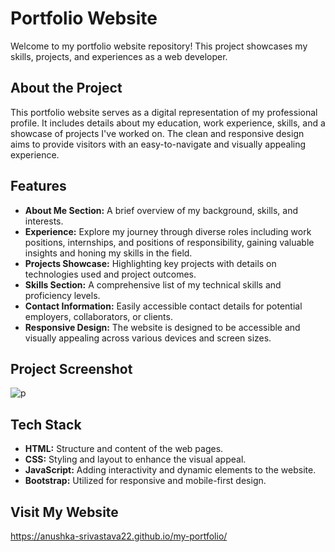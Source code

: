 # Portfolio Website

Welcome to my portfolio website repository! This project showcases my skills, projects, and experiences as a web developer.

## About the Project

This portfolio website serves as a digital representation of my professional profile. It includes details about my education, work experience, skills, and a showcase of projects I've worked on. The clean and responsive design aims to provide visitors with an easy-to-navigate and visually appealing experience.

## Features

- **About Me Section:** A brief overview of my background, skills, and interests.
- **Experience:** Explore my journey through diverse roles including work positions, internships, and positions of responsibility, gaining valuable insights and honing my skills in the field.
- **Projects Showcase:** Highlighting key projects with details on technologies used and project outcomes.
- **Skills Section:** A comprehensive list of my technical skills and proficiency levels.
- **Contact Information:** Easily accessible contact details for potential employers, collaborators, or clients.
- **Responsive Design:** The website is designed to be accessible and visually appealing across various devices and screen sizes.

## Project Screenshot

![p](https://github.com/anushka-srivastava22/my-portfolio/assets/67271376/fe8f7134-0eee-420c-9c7d-12d7610759aa)

## Tech Stack

- **HTML:** Structure and content of the web pages.
- **CSS:** Styling and layout to enhance the visual appeal.
- **JavaScript:** Adding interactivity and dynamic elements to the website.
- **Bootstrap:** Utilized for responsive and mobile-first design.

## Visit My Website

https://anushka-srivastava22.github.io/my-portfolio/

